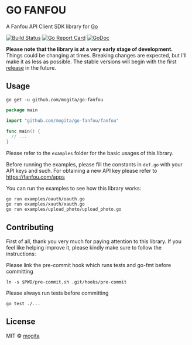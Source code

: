 # GO FANFOU

A Fanfou API Client SDK library for [Go](http://golang.org/)

[![Build Status](https://travis-ci.org/mogita/go-fanfou.svg?branch=master)](https://travis-ci.org/mogita/go-fanfou)
[![Go Report Card](https://goreportcard.com/badge/github.com/mogita/go-fanfou)](https://goreportcard.com/report/github.com/mogita/go-fanfou)
[![GoDoc](https://godoc.org/github.com/mogita/go-fanfou?status.svg)](https://godoc.org/github.com/mogita/go-fanfou/fanfou)

**Please note that the library is at a very early stage of development.** Things could be changing at times. Breaking changes are expected, but I'll make it as less as possible. The stable versions will begin with the first [release](https://github.com/mogita/go-fanfou/releases) in the future.

## Usage

```
go get -u github.com/mogita/go-fanfou
```

```go
package main

import "github.com/mogita/go-fanfou/fanfou"

func main() {
  // ...
}
```

Please refer to the `examples` folder for the basic usages of this library.

Before running the examples, please fill the constants in `def.go` with your API keys and such. For obtaining a new API key please refer to https://fanfou.com/apps

You can run the examples to see how this library works:

```
go run examples/oauth/oauth.go
go run examples/xauth/xauth.go
go run examples/upload_photo/upload_photo.go
```

## Contributing

First of all, thank you very much for paying attention to this library. If you feel like helping improve it, please kindly make sure to follow the instructions:

Please link the pre-commit hook which runs tests and go-fmt before committing

```
ln -s $PWD/pre-commit.sh .git/hooks/pre-commit
```

Please always run tests before committing

```
go test ./...
```

## License

MIT © [mogita](https://github.com/mogita)
